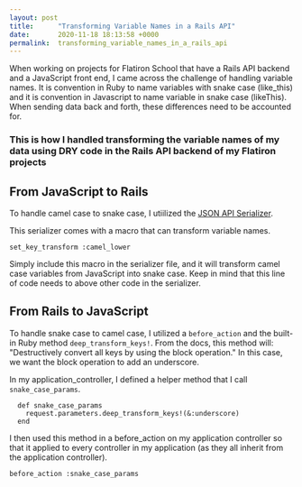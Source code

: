```yaml
---
layout: post
title:      "Transforming Variable Names in a Rails API"
date:       2020-11-18 18:13:58 +0000
permalink:  transforming_variable_names_in_a_rails_api
---
```



When working on projects for Flatiron School that have a Rails API backend and a JavaScript front end, I came across the challenge of handling variable names. It is convention in Ruby to name variables with snake case (like_this) and it is convention in Javascript to name variable in snake case (likeThis). When sending data back and forth, these differences need to be accounted for.


### This is how I handled transforming the variable names of my data using DRY code in the Rails API backend of my Flatiron projects


## From JavaScript to Rails

To handle camel case to snake case, I utiilized the [JSON API Serializer](https://github.com/jsonapi-serializer/jsonapi-serializer). 

This serializer comes with a macro that can transform variable names.

```
set_key_transform :camel_lower
```

Simply include this macro in the serializer file, and it will transform camel case variables from JavaScript into snake case. Keep in mind that this line of code needs to above other code in the serializer.


## From Rails to JavaScript 

To handle snake case to camel case, I utilized a `before_action` and the built-in Ruby method `deep_transform_keys!`. From the docs, this method will: "Destructively convert all keys by using the block operation." In this case, we want the block operation to add an underscore.

In my application_controller, I defined a helper method that I call `snake_case_params`.

```
  def snake_case_params
    request.parameters.deep_transform_keys!(&:underscore)
  end
```

I then used this method in a before_action on my application controller so that it applied to every controller in my application (as they all inherit from the application controller).

```
before_action :snake_case_params
```



